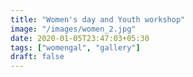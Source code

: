 ```yaml
---
title: "Women's day and Youth workshop"
image: "/images/women_2.jpg"
date: 2020-01-05T23:47:03+05:30
tags: ["womengal", "gallery"]
draft: false
---
```



